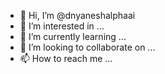 - 👋 Hi, I’m @dnyaneshalphaai
- 👀 I’m interested in ...
- 🌱 I’m currently learning ...
- 💞️ I’m looking to collaborate on ...
- 📫 How to reach me ...

<!---
dnyaneshalphaai/dnyaneshalphaai is a ✨ special ✨ repository because its `README.md` (this file) appears on your GitHub profile.
You can click the Preview link to take a look at your changes.
--->
